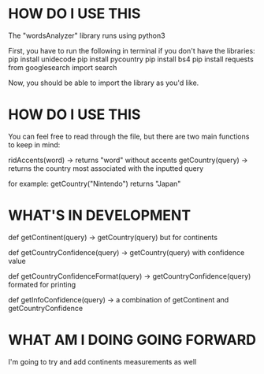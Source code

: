 # HOW DO I USE THIS
The "wordsAnalyzer" library runs using python3

First, you have to run the following in terminal if you don't have the libraries:
pip install unidecode
pip install pycountry
pip install bs4
pip install requests
from googlesearch import search

Now, you should be able to import the library as you'd like.

# HOW DO I USE THIS
You can feel free to read through the file, but there are two main functions to keep in mind:

ridAccents(word) -> returns "word" without accents
getCountry(query) -> returns the country most associated with the inputted query

for example:
getCountry("Nintendo") returns "Japan"

# WHAT'S IN DEVELOPMENT
def getContinent(query) -> getCountry(query) but for continents

def getCountryConfidence(query) -> getCountry(query) with confidence value

def getCountryConfidenceFormat(query) -> getCountryConfidence(query) formated for printing

def getInfoConfidence(query) -> a combination of getContinent and getCountryConfidence

# WHAT AM I DOING GOING FORWARD

I'm going to try and add continents measurements as well